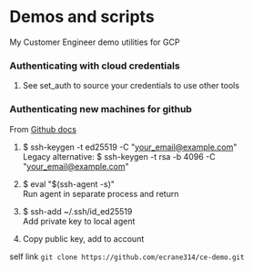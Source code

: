 # Demos and scripts
My Customer Engineer demo utilities for GCP

### Authenticating with cloud credentials

1) See set_auth to source your credentials to use other tools

### Authenticating new machines for github
From [Github docs](https://docs.github.com/en/github/authenticating-to-github/generating-a-new-ssh-key-and-adding-it-to-the-ssh-agent)

1) $ ssh-keygen -t ed25519 -C "your_email@example.com"  
Legacy alternative: $ ssh-keygen -t rsa -b 4096 -C "your_email@example.com"

2) $ eval "$(ssh-agent -s)"  
Run agent in separate process and return

3) $ ssh-add ~/.ssh/id_ed25519  
Add private key to local agent

4) Copy public key, add to account

self link `git clone https://github.com/ecrane314/ce-demo.git`